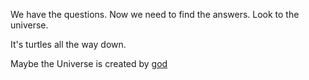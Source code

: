 We have the questions. Now we need to find the answers. Look to the universe.

It's turtles all the way down.

Maybe the Universe is created by [god](../cosmological_argument/cosmological_argument.md)